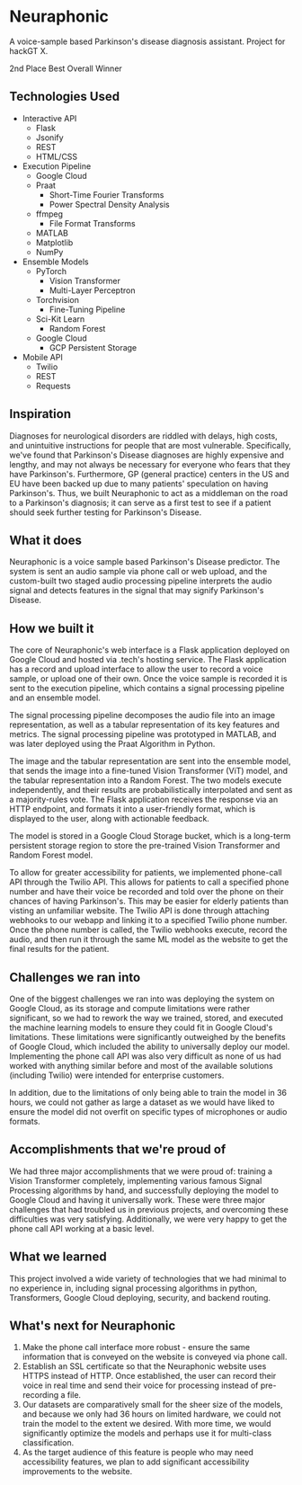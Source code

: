 # Neuraphonic
A voice-sample based Parkinson's disease diagnosis assistant. Project for hackGT X. 

2nd Place Best Overall Winner

## Technologies Used
- Interactive API
    - Flask
    - Jsonify
    - REST
    - HTML/CSS
- Execution Pipeline
    - Google Cloud
    - Praat
        - Short-Time Fourier Transforms
        - Power Spectral Density Analysis
    - ffmpeg
        - File Format Transforms
    - MATLAB
    - Matplotlib
    - NumPy
- Ensemble Models
    - PyTorch
        - Vision Transformer
        - Multi-Layer Perceptron
    - Torchvision
        - Fine-Tuning Pipeline
    - Sci-Kit Learn
        - Random Forest
    - Google Cloud
        - GCP Persistent Storage
- Mobile API
    - Twilio
    - REST
    - Requests

## Inspiration
Diagnoses for neurological disorders are riddled with delays, high costs, and unintuitive instructions for people that are most vulnerable. Specifically, we've found that Parkinson's Disease diagnoses are highly expensive and lengthy, and may not always be necessary for everyone who fears that they have Parkinson's. Furthermore, GP (general practice) centers in the US and EU have been backed up due to many patients' speculation on having Parkinson's. Thus, we built Neuraphonic to act as a middleman on the road to a Parkinson's diagnosis; it can serve as a first test to see if a patient should seek further testing for Parkinson's Disease.

## What it does
Neuraphonic is a voice sample based Parkinson's Disease predictor. The system is sent an audio sample via phone call or web upload, and the custom-built two staged audio processing pipeline interprets the audio signal and detects features in the signal that may signify Parkinson's Disease.

## How we built it
The core of Neuraphonic's web interface is a Flask application deployed on Google Cloud and hosted via .tech's hosting service. The Flask application has a record and upload interface to allow the user to record a voice sample, or upload one of their own. Once the voice sample is recorded it is sent to the execution pipeline, which contains a signal processing pipeline and an ensemble model. 

The signal processing pipeline decomposes the audio file into an image representation, as well as a tabular representation of its key features and metrics. The signal processing pipeline was prototyped in MATLAB, and was later deployed using the Praat Algorithm in Python. 

The image and the tabular representation are sent into the ensemble model, that sends the image into a fine-tuned Vision Transformer (ViT) model, and the tabular representation into a Random Forest. The two models execute independently, and their results are probabilistically interpolated and sent as a majority-rules vote. The Flask application receives the response via an HTTP endpoint, and formats it into a user-friendly format, which is displayed to the user, along with actionable feedback. 

The model is stored in a Google Cloud Storage bucket, which is a long-term persistent storage region to store the pre-trained Vision Transformer and Random Forest model.

To allow for greater accessibility for patients, we implemented phone-call API through the Twilio API. This allows for patients to call a specified phone number and have their voice be recorded and told over the phone on their chances of having Parkinson's. This may be easier for elderly patients than visting an unfamiliar website. The Twilio API is done through attaching webhooks to our webapp and linking it to a specified Twilio phone number. Once the phone number is called, the Twilio webhooks execute, record the audio, and then run it through the same ML model as the website to get the final results for the patient.

## Challenges we ran into
One of the biggest challenges we ran into was deploying the system on Google Cloud, as its storage and compute limitations were rather significant, so we had to rework the way we trained, stored, and executed the machine learning models to ensure they could fit in Google Cloud's limitations. These limitations were significantly outweighed by the benefits of Google Cloud, which included the ability to universally deploy our model. Implementing the phone call API was also very difficult as none of us had worked with anything similar before and most of the available solutions (including Twilio) were intended for enterprise customers. 

In addition, due to the limitations of only being able to train the model in 36 hours, we could not gather as large a dataset as we would have liked to ensure the model did not overfit on specific types of microphones or audio formats.

## Accomplishments that we're proud of
We had three major accomplishments that we were proud of: training a Vision Transformer completely, implementing various famous Signal Processing algorithms by hand, and successfully deploying the model to Google Cloud and having it universally work. These were three major challenges that had troubled us in previous projects, and overcoming these difficulties was very satisfying. Additionally, we were very happy to get the phone call API working at a basic level.

## What we learned
This project involved a wide variety of technologies that we had minimal to no experience in, including signal processing algorithms in python, Transformers, Google Cloud deploying, security, and backend routing.

## What's next for Neuraphonic
1. Make the phone call interface more robust - ensure the same information that is conveyed on the website is conveyed via phone call.
2. Establish an SSL certificate so that the Neuraphonic website uses HTTPS instead of HTTP. Once established, the user can record their voice in real time and send their voice for processing instead of pre-recording a file.
3. Our datasets are comparatively small for the sheer size of the models, and because we only had 36 hours on limited hardware, we could not train the model to the extent we desired. With more time, we would significantly optimize the models and perhaps use it for multi-class classification.
4. As the target audience of this feature is people who may need accessibility features, we plan to add significant accessibility improvements to the website.
